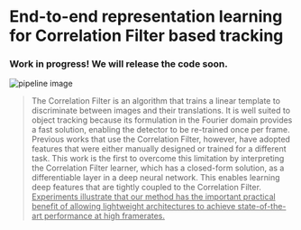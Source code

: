 
# End-to-end representation learning for Correlation Filter based tracking

### Work in progress! We will release the code soon.

![pipeline image][logo]

[logo]: http://www.robots.ox.ac.uk/~luca/cfnet/page1_teaser.jpg "Pipeline image"

> The Correlation Filter is an algorithm that trains a linear template to discriminate between images and their translations. It is well suited to object tracking because its formulation in the Fourier domain provides a fast solution, enabling the detector to be re-trained once per frame. Previous works that use the Correlation Filter, however, have adopted features that were either manually designed or trained for a different task. This work is the first to overcome this limitation by interpreting the Correlation Filter learner, which has a closed-form solution, as a differentiable layer in a deep neural network. This enables learning deep features that are tightly coupled to the Correlation Filter. <u>Experiments illustrate that our method has the important practical benefit of allowing lightweight architectures to achieve state-of-the-art performance at high framerates.</u>
